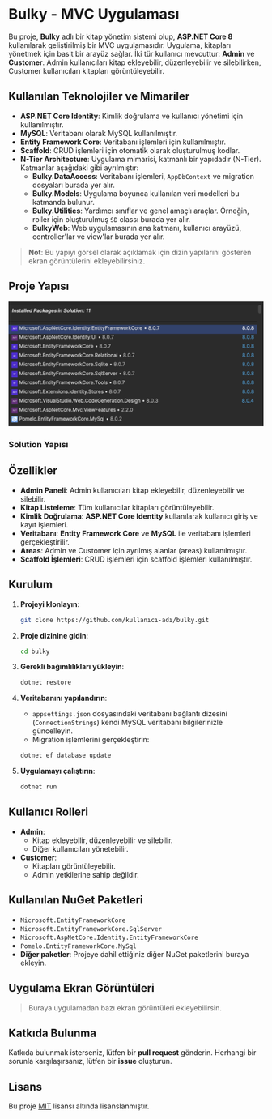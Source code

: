 # Bulky - MVC Uygulaması

Bu proje, **Bulky** adlı bir kitap yönetim sistemi olup, **ASP.NET Core 8** kullanılarak geliştirilmiş bir MVC uygulamasıdır. Uygulama, kitapları yönetmek için basit bir arayüz sağlar. İki tür kullanıcı mevcuttur: **Admin** ve **Customer**. Admin kullanıcıları kitap ekleyebilir, düzenleyebilir ve silebilirken, Customer kullanıcıları kitapları görüntüleyebilir.

## Kullanılan Teknolojiler ve Mimariler

- **ASP.NET Core Identity**: Kimlik doğrulama ve kullanıcı yönetimi için kullanılmıştır.
- **MySQL**: Veritabanı olarak MySQL kullanılmıştır.
- **Entity Framework Core**: Veritabanı işlemleri için kullanılmıştır.
- **Scaffold**: CRUD işlemleri için otomatik olarak oluşturulmuş kodlar.
- **N-Tier Architecture**: Uygulama mimarisi, katmanlı bir yapıdadır (N-Tier). Katmanlar aşağıdaki gibi ayrılmıştır:
    - **Bulky.DataAccess**: Veritabanı işlemleri, `AppDbContext` ve migration dosyaları burada yer alır.
    - **Bulky.Models**: Uygulama boyunca kullanılan veri modelleri bu katmanda bulunur.
    - **Bulky.Utilities**: Yardımcı sınıflar ve genel amaçlı araçlar. Örneğin, roller için oluşturulmuş `SD` classı burada yer alır.
    - **BulkyWeb**: Web uygulamasının ana katmanı, kullanıcı arayüzü, controller'lar ve view'lar burada yer alır.

> **Not**: Bu yapıyı görsel olarak açıklamak için dizin yapılarını gösteren ekran görüntülerini ekleyebilirsiniz.

## Proje Yapısı
![Solution Structure](BulkyWeb/wwwroot/images/AppScreenshots/nuget_packages.png)


### Solution Yapısı


## Özellikler

- **Admin Paneli**: Admin kullanıcıları kitap ekleyebilir, düzenleyebilir ve silebilir.
- **Kitap Listeleme**: Tüm kullanıcılar kitapları görüntüleyebilir.
- **Kimlik Doğrulama**: **ASP.NET Core Identity** kullanılarak kullanıcı giriş ve kayıt işlemleri.
- **Veritabanı**: **Entity Framework Core** ve **MySQL** ile veritabanı işlemleri gerçekleştirilir.
- **Areas**: Admin ve Customer için ayrılmış alanlar (areas) kullanılmıştır.
- **Scaffold İşlemleri**: CRUD işlemleri için scaffold işlemleri kullanılmıştır.

## Kurulum

1. **Projeyi klonlayın**:
    ```bash
    git clone https://github.com/kullanıcı-adı/bulky.git
    ```

2. **Proje dizinine gidin**:
    ```bash
    cd bulky
    ```

3. **Gerekli bağımlılıkları yükleyin**:
    ```bash
    dotnet restore
    ```

4. **Veritabanını yapılandırın**:
    - `appsettings.json` dosyasındaki veritabanı bağlantı dizesini (`ConnectionStrings`) kendi MySQL veritabanı bilgilerinizle güncelleyin.
    - Migration işlemlerini gerçekleştirin:
    ```bash
    dotnet ef database update
    ```

5. **Uygulamayı çalıştırın**:
    ```bash
    dotnet run
    ```

## Kullanıcı Rolleri

- **Admin**:
    - Kitap ekleyebilir, düzenleyebilir ve silebilir.
    - Diğer kullanıcıları yönetebilir.
- **Customer**:
    - Kitapları görüntüleyebilir.
    - Admin yetkilerine sahip değildir.

## Kullanılan NuGet Paketleri

- `Microsoft.EntityFrameworkCore`
- `Microsoft.EntityFrameworkCore.SqlServer`
- `Microsoft.AspNetCore.Identity.EntityFrameworkCore`
- `Pomelo.EntityFrameworkCore.MySql`
- **Diğer paketler**: Projeye dahil ettiğiniz diğer NuGet paketlerini buraya ekleyin.

## Uygulama Ekran Görüntüleri

> Buraya uygulamadan bazı ekran görüntüleri ekleyebilirsin.

## Katkıda Bulunma

Katkıda bulunmak isterseniz, lütfen bir **pull request** gönderin. Herhangi bir sorunla karşılaşırsanız, lütfen bir **issue** oluşturun.

## Lisans

Bu proje [MIT](https://opensource.org/licenses/MIT) lisansı altında lisanslanmıştır.
